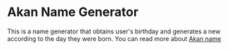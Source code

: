 # Akan Name Generator

This is a name generator that obtains user's birthday
and generates a new according to the day they were born. You can read more about [Akan name](https://en.wikipedia.org/wiki/Akan_names#:~:text=The%20Akan%20people%20of%20Ghana,in%20which%20they%20were%20born.&text=Many%20of%20the%20leaders%20of,and%20Quamina%20or%20Kwame%2FKwamina.)
